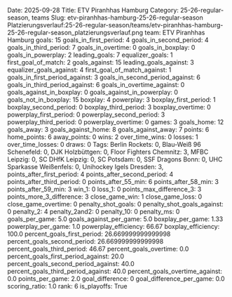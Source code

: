 Date: 2025-09-28
Title: ETV Piranhhas Hamburg
Category: 25-26-regular-season, teams
Slug: etv-piranhhas-hamburg-25-26-regular-season
Platzierungsverlauf:25-26-regular-season/teams/etv-piranhhas-hamburg-25-26-regular-season_platzierungsverlauf.png
team: ETV Piranhhas Hamburg
goals: 15
goals_in_first_period: 4
goals_in_second_period: 4
goals_in_third_period: 7
goals_in_overtime: 0
goals_in_boxplay: 0
goals_in_powerplay: 2
leading_goals: 7
equalizer_goals: 1
first_goal_of_match: 2
goals_against: 15
leading_goals_against: 3
equalizer_goals_against: 4
first_goal_of_match_against: 1
goals_in_first_period_against: 3
goals_in_second_period_against: 6
goals_in_third_period_against: 6
goals_in_overtime_against: 0
goals_against_in_boxplay: 0
goals_against_in_powerplay: 0
goals_not_in_boxplay: 15
boxplay: 4
powerplay: 3
boxplay_first_period: 1
boxplay_second_period: 0
boxplay_third_period: 3
boxplay_overtime: 0
powerplay_first_period: 0
powerplay_second_period: 3
powerplay_third_period: 0
powerplay_overtime: 0
games: 3
goals_home: 12
goals_away: 3
goals_against_home: 8
goals_against_away: 7
points: 6
home_points: 6
away_points: 0
wins: 2
over_time_wins: 0
losses: 1
over_time_losses: 0
draws: 0
Tags:  Berlin Rockets: 0,  Blau-Weiß 96 Schenefeld: 0,  DJK Holzbüttgen: 0,  Floor Fighters Chemnitz: 3,  MFBC Leipzig: 0,  SC DHfK Leipzig: 0,  SC Potsdam: 0,  SSF Dragons Bonn: 0,  UHC Sparkasse Weißenfels: 0,  Unihockey Igels Dresden: 3,
points_after_first_period: 4
points_after_second_period: 4
points_after_third_period: 0
points_after_55_min: 6
points_after_58_min: 3
points_after_59_min: 3
win_1: 0
loss_1: 0
points_max_difference_3: 3
points_more_3_difference: 3
close_game_win: 1
close_game_loss: 0
close_game_overtime: 0
penalty_shot_goals: 0
penalty_shot_goals_against: 0
penalty_2: 4
penalty_2and2: 0
penalty_10: 0
penalty_ms: 0
goals_per_game: 5.0
goals_against_per_game: 5.0
boxplay_per_game: 1.33
powerplay_per_game: 1.0
powerplay_efficiency: 66.67
boxplay_efficiency: 100.0
percent_goals_first_period: 26.669999999999998
percent_goals_second_period: 26.669999999999998
percent_goals_third_period: 46.67
percent_goals_overtime: 0.0
percent_goals_first_period_against: 20.0
percent_goals_second_period_against: 40.0
percent_goals_third_period_against: 40.0
percent_goals_overtime_against: 0.0
points_per_game: 2.0
goal_difference: 0
goal_difference_per_game: 0.0
scoring_ratio: 1.0
rank: 6
is_playoffs: True
